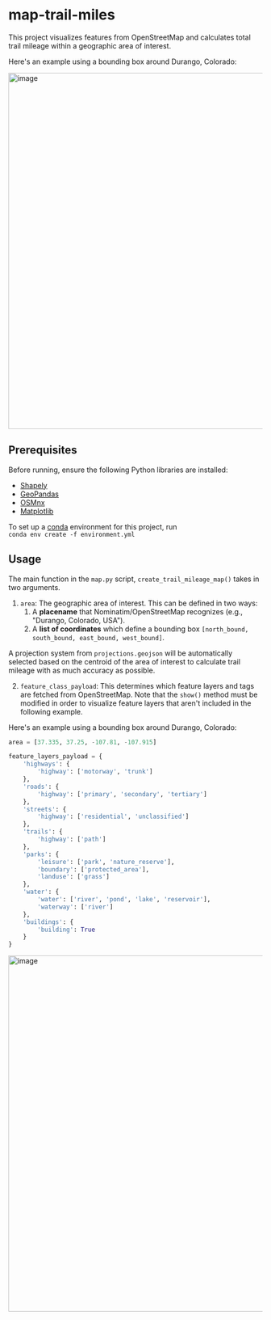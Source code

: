 # map-trail-miles

This project visualizes features from OpenStreetMap and calculates total trail mileage within a geographic area of interest.

Here's an example using a bounding box around Durango, Colorado:

<img width="705" alt="image" src="https://github.com/user-attachments/assets/f7c11be8-57d4-4412-b5a8-90822c5e02ce">


## Prerequisites

Before running, ensure the following Python libraries are installed:

- [Shapely](https://shapely.readthedocs.io/en/stable/installation.html)
- [GeoPandas](https://geopandas.org/en/stable/getting_started.html)
- [OSMnx](https://osmnx.readthedocs.io/en/stable/installation.html)
- [Matplotlib](https://matplotlib.org/stable/index.html)


To set up a [conda](https://conda.io/projects/conda/en/latest/user-guide/index.html) environment for this project, run\
`conda env create -f environment.yml`

## Usage

The main function in the `map.py` script, `create_trail_mileage_map()` takes in two arguments.
1. `area`: The geographic area of interest. This can be defined in two ways:
   1. A **placename** that Nominatim/OpenStreetMap recognizes (e.g., "Durango, Colorado, USA").
   2. A **list of coordinates** which define a bounding box `[north_bound, south_bound, east_bound, west_bound]`.

  A projection system from `projections.geojson` will be automatically selected based on the centroid of the area of interest to calculate trail mileage with as much accuracy as possible.

2. `feature_class_payload`: This determines which feature layers and tags are fetched from OpenStreetMap. Note that the `show()` method must be modified in order to visualize feature layers that aren't included in the following example. 

Here's an example using a bounding box around Durango, Colorado:

  ```python
  area = [37.335, 37.25, -107.81, -107.915]

  feature_layers_payload = {
      'highways': {
          'highway': ['motorway', 'trunk']
      },
      'roads': {
          'highway': ['primary', 'secondary', 'tertiary']
      },
      'streets': {
          'highway': ['residential', 'unclassified']
      },
      'trails': {
          'highway': ['path']
      },
      'parks': {
          'leisure': ['park', 'nature_reserve'],
          'boundary': ['protected_area'],
          'landuse': ['grass']
      },
      'water': {
          'water': ['river', 'pond', 'lake', 'reservoir'],
          'waterway': ['river']
      },
      'buildings': {
          'building': True
      }
  }
```

<img width="705" alt="image" src="https://github.com/user-attachments/assets/f7c11be8-57d4-4412-b5a8-90822c5e02ce">



